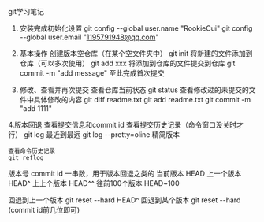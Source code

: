 git学习笔记

1. 安装完成初始化设置 
git config --giobal user.name "RookieCui"
git config --global user.email "1195791948@qq.com"

2. 基本操作
创建版本空仓库（在某个空文件夹中）
git init 
将新建的文件添加到仓库（可以多次使用）
git add xxx
将添加到仓库的文件提交到仓库
git commit -m "add message"
至此完成首次提交

3. 修改、查看并再次提交
查看仓库当前状态
git status
查看修改过的未提交的文件中具体修改的内容
git diff readme.txt
git add readme.txt
git commit -m "add 1111"

4.版本回退
查看提交信息和commit id
    查看提交历史记录（命令窗口没关时才行）
    git log 最近到最远
    git log --pretty=oline 精简版本

    查看命令历史记录
    git reflog

版本号 commit id 一串数，用于版本回退之类的
当前版本 HEAD
上一个版本 HEAD^
上上个版本 HEAD^^
往前100个版本 HEAD~100

回退到上一个版本
git reset --hard HEAD^
回退到某个版本
git reset --hard (commit id前几位即可)
